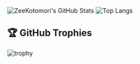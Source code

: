 ![ZeeKotomori's GitHub Stats](https://github-readme-stats.vercel.app/api?username=ZeeKotomori&show_icons=true&theme=radical&card_width=400&custom_title=ZeeKotomori%27s%20Stats)
![Top Langs](https://github-readme-stats.vercel.app/api/top-langs/?username=ZeeKotomori&layout=compact&theme=radical&card_width=400&langs_count=5&custom_title=Top%20Languages%20Used)
## 🏆 GitHub Trophies  
![trophy](https://github-profile-trophy.vercel.app/?username=ZeeKotomori&theme=dracula&margin-w=10)
